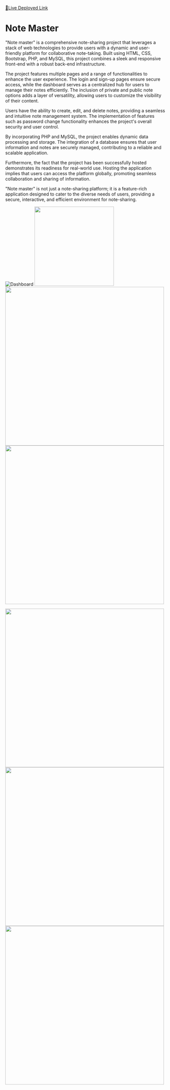 <a href="https://cosher-twin.000webhostapp.com/">🔴Live Deployed Link</a> <br>

# Note Master

"Note master" is a comprehensive note-sharing project that leverages a stack of web technologies to provide users with a dynamic and user-friendly platform for collaborative note-taking. Built using HTML, CSS, Bootstrap, PHP, and MySQL, this project combines a sleek and responsive front-end with a robust back-end infrastructure.

The project features multiple pages and a range of functionalities to enhance the user experience. The login and sign-up pages ensure secure access, while the dashboard serves as a centralized hub for users to manage their notes efficiently. The inclusion of private and public note options adds a layer of versatility, allowing users to customize the visibility of their content.

Users have the ability to create, edit, and delete notes, providing a seamless and intuitive note management system. The implementation of features such as password change functionality enhances the project's overall security and user control.

By incorporating PHP and MySQL, the project enables dynamic data processing and storage. The integration of a database ensures that user information and notes are securely managed, contributing to a reliable and scalable application.

Furthermore, the fact that the project has been successfully hosted demonstrates its readiness for real-world use. Hosting the application implies that users can access the platform globally, promoting seamless collaboration and sharing of information.

"Note master" is not just a note-sharing platform; it is a feature-rich application designed to cater to the diverse needs of users, providing a secure, interactive, and efficient environment for note-sharing.


![Dashboard](https://github.com/pavandoescode/Note-Master/assets/109412992/a092f489-b385-4453-87a6-ff659d7e90ba)
<img src="https://github.com/pavandoescode/Note-Master/assets/109412992/e8f6581a-f07b-4cce-8652-cfb8977ede3e" width="250" /> <br>
<img src="https://github.com/pavandoescode/Note-Master/assets/109412992/f1c38352-b194-48c3-acb6-d439d7c10578" width="500" /> <br>
<img src="https://github.com/pavandoescode/Note-Master/assets/109412992/bc362aa4-c6a5-44c2-bdee-fbb62405c1d5" width="500" /> <br>

<img src="https://github.com/pavandoescode/Note-Master/assets/109412992/cc03618b-cea3-4715-84f3-a751b6769418" width="500" /> <br>
<img src="https://github.com/pavandoescode/Note-Master/assets/109412992/f6180eb4-8f13-4fa4-9343-6fc683fae281" width="500" /> <br>
<img src="https://github.com/pavandoescode/Note-Master/assets/109412992/14bd9bc4-679e-48e4-a791-8e5ccd19a2dc" width="500" /> <br>





